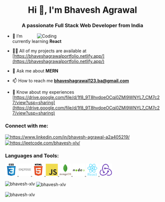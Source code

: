 <h1 align="center">Hi 👋, I'm Bhavesh Agrawal</h1>
<h3 align="center">A passionate Full Stack Web Developer from India</h3>

<img align="right" alt="Coding" width="400" src="https://encrypted-tbn0.gstatic.com/images?q=tbn:ANd9GcQjwC-JaLeSezL_YLCt9_qEcYlVge-Tmyf-Yg&usqp=CAU">

- 🌱 I’m currently learning **React**

- 👨‍💻 All of my projects are available at [https://bhaveshagrawalportfolio.netlify.app/](https://bhaveshagrawalportfolio.netlify.app/)

- 💬 Ask me about **MERN**

- 📫 How to reach me **bhaveshagrawal123.ba@gmail.com**

- 📄 Know about my experiences [https://drive.google.com/file/d/1f8_9T8hvdoeOCqj0ZMl9WNYL7_CM7c27/view?usp=sharing](https://drive.google.com/file/d/1f8_9T8hvdoeOCqj0ZMl9WNYL7_CM7c27/view?usp=sharing)

<h3 align="left">Connect with me:</h3>
<p align="left">
<a href="https://www.linkedin.com/in/bhavesh-agrawal-a2a405219/" target="blank"><img align="center" src="https://raw.githubusercontent.com/rahuldkjain/github-profile-readme-generator/master/src/images/icons/Social/linked-in-alt.svg" alt="https://www.linkedin.com/in/bhavesh-agrawal-a2a405219/" height="30" width="40" /></a>
<a href="https://www.leetcode.com/https://leetcode.com/bhavesh-xlv/" target="blank"><img align="center" src="https://raw.githubusercontent.com/rahuldkjain/github-profile-readme-generator/master/src/images/icons/Social/leet-code.svg" alt="https://leetcode.com/bhavesh-xlv/" height="30" width="40" /></a>
</p>

<h3 align="left">Languages and Tools:</h3>
<p align="left"> <a href="https://www.w3schools.com/css/" target="_blank" rel="noreferrer"> <img src="https://raw.githubusercontent.com/devicons/devicon/master/icons/css3/css3-original-wordmark.svg" alt="css3" width="40" height="40"/> </a> <a href="https://expressjs.com" target="_blank" rel="noreferrer"> <img src="https://raw.githubusercontent.com/devicons/devicon/master/icons/express/express-original-wordmark.svg" alt="express" width="40" height="40"/> </a> <a href="https://www.w3.org/html/" target="_blank" rel="noreferrer"> <img src="https://raw.githubusercontent.com/devicons/devicon/master/icons/html5/html5-original-wordmark.svg" alt="html5" width="40" height="40"/> </a> <a href="https://developer.mozilla.org/en-US/docs/Web/JavaScript" target="_blank" rel="noreferrer"> <img src="https://raw.githubusercontent.com/devicons/devicon/master/icons/javascript/javascript-original.svg" alt="javascript" width="40" height="40"/> </a> <a href="https://www.mongodb.com/" target="_blank" rel="noreferrer"> <img src="https://raw.githubusercontent.com/devicons/devicon/master/icons/mongodb/mongodb-original-wordmark.svg" alt="mongodb" width="40" height="40"/> </a> <a href="https://nodejs.org" target="_blank" rel="noreferrer"> <img src="https://raw.githubusercontent.com/devicons/devicon/master/icons/nodejs/nodejs-original-wordmark.svg" alt="nodejs" width="40" height="40"/> </a> <a href="https://reactjs.org/" target="_blank" rel="noreferrer"> <img src="https://raw.githubusercontent.com/devicons/devicon/master/icons/react/react-original-wordmark.svg" alt="react" width="40" height="40"/> </a> <a href="https://redux.js.org" target="_blank" rel="noreferrer"> <img src="https://raw.githubusercontent.com/devicons/devicon/master/icons/redux/redux-original.svg" alt="redux" width="40" height="40"/> </a> </p>

<p><img align="left" src="https://github-readme-stats.vercel.app/api/top-langs?username=bhavesh-xlv&show_icons=true&locale=en&layout=compact" alt="bhavesh-xlv" /></p>

<p>&nbsp;<img align="center" src="https://github-readme-stats.vercel.app/api?username=bhavesh-xlv&show_icons=true&locale=en" alt="bhavesh-xlv" /></p>

<p><img align="center" src="https://github-readme-streak-stats.herokuapp.com/?user=bhavesh-xlv&" alt="bhavesh-xlv" /></p>
